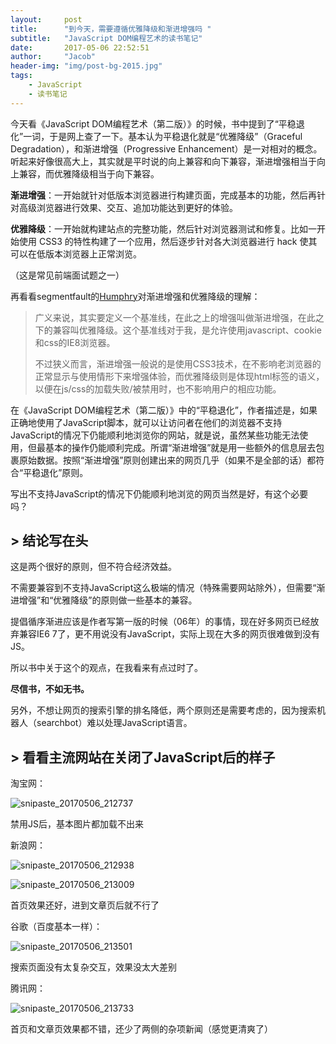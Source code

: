 ```yaml
---
layout:     post
title:      "到今天，需要遵循优雅降级和渐进增强吗 "
subtitle:   "JavaScript DOM编程艺术的读书笔记"
date:       2017-05-06 22:52:51
author:     "Jacob"
header-img: "img/post-bg-2015.jpg"
tags:
    - JavaScript
    - 读书笔记
---
```


今天看《JavaScript DOM编程艺术（第二版）》的时候，书中提到了“平稳退化”一词，于是网上查了一下。基本认为平稳退化就是“优雅降级”（Graceful Degradation），和渐进增强（Progressive Enhancement）是一对相对的概念。听起来好像很高大上，其实就是平时说的向上兼容和向下兼容，渐进增强相当于向上兼容，而优雅降级相当于向下兼容。



**渐进增强**：一开始就针对低版本浏览器进行构建页面，完成基本的功能，然后再针对高级浏览器进行效果、交互、追加功能达到更好的体验。

**优雅降级**：一开始就构建站点的完整功能，然后针对浏览器测试和修复。比如一开始使用 CSS3 的特性构建了一个应用，然后逐步针对各大浏览器进行 hack 使其可以在低版本浏览器上正常浏览。

（这是常见前端面试题之一）



再看看segmentfault的[Humphry](https://segmentfault.com/u/humphry)对渐进增强和优雅降级的理解：

> 广义来说，其实要定义一个基准线，在此之上的增强叫做渐进增强，在此之下的兼容叫优雅降级。这个基准线对于我，是允许使用javascript、cookie和css的IE8浏览器。
>
> 不过狭义而言，渐进增强一般说的是使用CSS3技术，在不影响老浏览器的正常显示与使用情形下来增强体验，而优雅降级则是体现html标签的语义，以便在js/css的加载失败/被禁用时，也不影响用户的相应功能。



在《JavaScript DOM编程艺术（第二版）》中的“平稳退化”，作者描述是，如果正确地使用了JavaScript脚本，就可以让访问者在他们的浏览器不支持JavaScript的情况下仍能顺利地浏览你的网站，就是说，虽然某些功能无法使用，但最基本的操作仍能顺利完成。所谓“渐进增强”就是用一些额外的信息层去包裹原始数据。按照“渐进增强”原则创建出来的网页几乎（如果不是全部的话）都符合“平稳退化”原则。



写出不支持JavaScript的情况下仍能顺利地浏览的网页当然是好，有这个必要吗？

## > 结论写在头

这是两个很好的原则，但不符合经济效益。

不需要兼容到不支持JavaScript这么极端的情况（特殊需要网站除外），但需要“渐进增强”和“优雅降级”的原则做一些基本的兼容。



提倡循序渐进应该是作者写第一版的时候（06年）的事情，现在好多网页已经放弃兼容IE6 7了，更不用说没有JavaScript，实际上现在大多的网页很难做到没有JS。

所以书中关于这个的观点，在我看来有点过时了。

**尽信书，不如无书。**



另外，不想让网页的搜索引擎的排名降低，两个原则还是需要考虑的，因为搜索机器人（searchbot）难以处理JavaScript语言。



## > 看看主流网站在关闭了JavaScript后的样子

淘宝网：

![snipaste_20170506_212737](http://images2015.cnblogs.com/blog/1160408/201705/1160408-20170506224052757-1234684562.png)

禁用JS后，基本图片都加载不出来



新浪网：

![snipaste_20170506_212938](http://images2015.cnblogs.com/blog/1160408/201705/1160408-20170506224143507-769928831.png)

![snipaste_20170506_213009](http://images2015.cnblogs.com/blog/1160408/201705/1160408-20170506224211757-1510468197.png)

首页效果还好，进到文章页后就不行了



谷歌（百度基本一样）：

![snipaste_20170506_213501](http://images2015.cnblogs.com/blog/1160408/201705/1160408-20170506224231367-238963549.png)

搜索页面没有太复杂交互，效果没太大差别



腾讯网：

![snipaste_20170506_213733](http://images2015.cnblogs.com/blog/1160408/201705/1160408-20170506224244773-107971276.png)

首页和文章页效果都不错，还少了两侧的杂项新闻（感觉更清爽了）